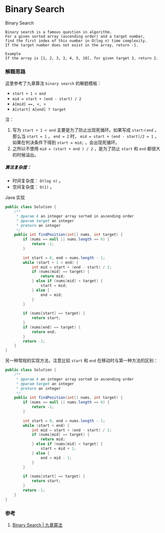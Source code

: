 # Binary Search

Binary Search

```
Binary search is a famous question in algorithm. 
For a given sorted array (ascending order) and a target number, 
find the first index of this number in O(log n) time complexity. 
If the target number does not exist in the array, return -1. 

Example 
If the array is [1, 2, 3, 3, 4, 5, 10], for given target 3, return 2.
```

### 解题思路

这里参考了九章算法 `binary search` 的解题模板：

- `start + 1 < end` 
- `mid = start + (end - start) / 2`
- `A[mid] ==, <, >`
- `A[start] A[end] ? target`

注：

1. 写为 `start + 1 < end` 主要是为了防止出现死循环。如果写成 `start＜end` ，那么当 `start = 1` ， `end = 2` 时，  `mid = start + (end - start)/2 = 1` ，如果在判决条件下得到 `start = mid;` ，会出现死循环。
2. 之所以不使用 `mid = (start + end ) / 2` ，是为了防止 `start` 和 `end` 都很大的时候溢出。 

##### 算法复杂度：

- 时间复杂度： `O(log n)` 。
- 空间复杂度： `O(1)` 。

Java 实现

```java
public class Solution {
    /**
     * @param A an integer array sorted in ascending order
     * @param target an integer
     * @return an integer
     */
    public int findPosition(int[] nums, int target) {
        if (nums == null || nums.length == 0) {
            return -1;
        }
        
        int start = 0, end = nums.length - 1;
        while (start + 1 < end) {
            int mid = start + (end - start) / 2;
            if (nums[mid] == target) {
                return mid;
            } else if (nums[mid] < target) {
                start = mid;
            } else {
                end = mid;
            }
        }
        
        if (nums[start] == target) {
            return start;
        }
        if (nums[end] == target) {
            return end;
        }
        return -1;
    }
}
```



另一种常规的实现方法，注意比较 `start` 和 `end` 在移动时与第一种方法的区别：

```java
public class Solution {
    /**
     * @param A an integer array sorted in ascending order
     * @param target an integer
     * @return an integer
     */
    public int findPosition(int[] nums, int target) {
        if (nums == null || nums.length == 0) {
            return -1;
        }
        
        int start = 0, end = nums.length - 1;
        while (start < end) {
            int mid = start + (end - start) / 2;
            if (nums[mid] == target) {
                return mid;
            } else if (nums[mid] < target) {
                start = mid + 1;
            } else {
                end = mid - 1;
            }
        }
        
        if (nums[start] == target) {
            return start;
        }
        return -1;
    }
}
```



### 参考

1. [Binary Search | 九章算法](http://www.jiuzhang.com/solutions/binary-search/) 